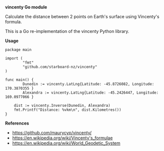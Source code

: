 **vincenty Go module**

Calculate the distance between 2 points on Earth's surface using Vincenty's formula.

This is a Go re-implementation of the vincenty Python library.

**Usage**

```
package main

import (
        "fmt"
        "github.com/starboard-nz/vincenty"
)

func main() {
        Dunedin := vincenty.LatLng{Latitude: -45.8726082, Longitude: 170.3870355 }
        Alexandra := vincenty.LatLng{Latitude: -45.2426447, Longitude: 169.0977066 }

	dist := vincenty.Inverse(Dunedin, Alexandra)
	fmt.Printf("Distance: %vkm\n", dist.Kilometres())
}
```

**References**

* https://github.com/maurycyp/vincenty/
* https://en.wikipedia.org/wiki/Vincenty's_formulae
* https://en.wikipedia.org/wiki/World_Geodetic_System
